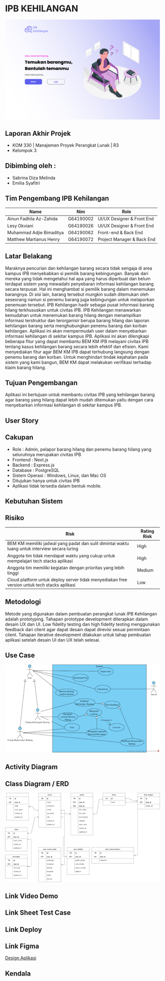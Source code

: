 # IPB KEHILANGAN
![landing](/src/image/landing.png)

## Laporan Akhir Projek
- KOM 330 | Manajemen Proyek Perangkat Lunak | R3
- Kelompok 3

## Dibimbing oleh :
- Sabrina Diza Melinda
- Emilia Syafitri

## Tim Pengembang IPB Kehilangan
| Name                      | Nim       | Role                       |
| ------------------------- | --------- | -------------------------- |
| Ainun Fadhila Az-Zahida   | G64190002 | UI/UX Designer & Front End |
| Lesy Okviani              | G64190026 | UI/UX Designer & Front End |
| Muhammad Adjie Bimaditya  | G64190062 | Front-end & Back End       |
| Matthew Martianus Henry   | G64190072 | Project Manager & Back End |

## Latar Belakang
   Maraknya pencurian dan kehilangan barang secara tidak sengaja di area kampus IPB menyebabkan si pemilik barang kebingungan. Banyak dari mereka yang tidak mengetahui hal apa yang harus diperbuat dan belum terdapat sistem yang mewadahi penyebaran informasi kehilangan barang secara terpusat. Hal ini menghambat si pemilik barang dalam menemukan barangnya. Di sisi lain, barang tersebut mungkin sudah ditemukan oleh seseorang namun si penemu barang juga kebingungan untuk melaporkan penemuan tersebut.
   IPB Kehilangan hadir sebagai pusat informasi barang hilang terkhususkan untuk civitas IPB. IPB Kehilangan menawarkan kemudahan untuk menemukan barang hilang dengan menampilkan informasi terstruktur dan terorganisir berupa barang hilang dan laporan kehilangan barang serta menghubungkan penemu barang dan korban kehilangan. Aplikasi ini akan mempermudah user dalam menyebarkan informasi kehilangan di sekitar kampus IPB.
   Aplikasi ini akan dilengkapi beberapa fitur yang dapat membantu BEM KM IPB melayani civitas IPB tentang kasus kehilangan barang secara lebih efektif dan efisien. Kami menyediakan fitur agar BEM KM IPB dapat terhubung langsung dengan penemu barang dan korban. Untuk menghindari tindak kejahatan pada sistem yang kami bangun, BEM KM dapat melakukan verifikasi terhadap klaim barang hilang.

## Tujuan Pengembangan
Aplikasi ini bertujuan untuk membantu civitas IPB yang kehilangan barang agar barang yang hilang dapat lebih mudah ditemukan yaitu dengan cara menyebarkan informasi kehilangan di sekitar kampus IPB.

## User Story

## Cakupan
- Role           : Admin, pelapor barang hilang dan penemu barang hilang yang seluruhnya merupakan civitas IPB
- Frontend       : Next.js 
- Backend        : Express.js 
- Database       : PostgreSQL 
- Sistem Operasi : Windows, Linux, dan Mac OS  
- Ditujukan hanya untuk civitas IPB
- Aplikasi tidak tersedia dalam bentuk mobile.

## Kebutuhan Sistem

## Risiko
| Risk                                                                                            | Rating Risk |
| ----------------------------------------------------------------------------------------------- | ----------- |
| BEM KM memiliki jadwal yang padat dan sulit dimintai waktu luang untuk interview secara luring  | High        |
| Anggota tim tidak mendapat waktu yang cukup untuk mempelajari tech stacks aplikasi              | High        |
| Anggota tim memiliki kegiatan dengan prioritas yang lebih tinggi                                | Medium      |
| Cloud platform untuk deploy server tidak menyediakan free version untuk tech stacks aplikasi    | Low         |

## Metodologi
Metode yang digunakan dalam  pembuatan perangkat lunak IPB Kehilangan adalah prototyping. Tahapan prototype development diterapkan dalam desain UX dan UI. Low fidelity testing dan high fidelity testing menggunakan feedback dari client agar dapat desain dapat direvisi sesuai permintaan client. Tahapan iterative development dilakukan untuk tahap pembuatan aplikasi setelah desain UI dan UX telah selesai.

## Use Case
![usecase](/src/image/usecase.png)

## Activity Diagram

## Class Diagram / ERD
![erd](/src/image/erd.png)

## Link Video Demo

## Link Sheet Test Case

## Link Deploy

## Link Figma
[Design Aplikasi](https://ipb.link/figma-ipbkehilangan)

## Kendala
